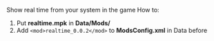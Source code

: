 Show real time from your system in the game
How to:
1. Put **realtime.mpk** in **Data/Mods/**
2. Add ```<mod>realtime_0.0.2</mod>``` to **ModsConfig.xml** in Data before **</mods>**
